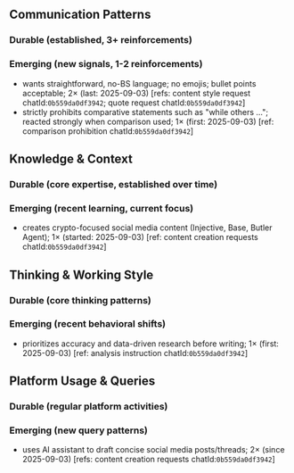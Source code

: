 ## Communication Patterns
### Durable (established, 3+ reinforcements)

### Emerging (new signals, 1-2 reinforcements)
- wants straightforward, no-BS language; no emojis; bullet points acceptable; 2× (last: 2025-09-03) [refs: content style request chatId:`0b559da0df3942`; quote request chatId:`0b559da0df3942`]
- strictly prohibits comparative statements such as "while others ..."; reacted strongly when comparison used; 1× (first: 2025-09-03) [ref: comparison prohibition chatId:`0b559da0df3942`]

## Knowledge & Context
### Durable (core expertise, established over time)

### Emerging (recent learning, current focus)  
- creates crypto-focused social media content (Injective, Base, Butler Agent); 1× (started: 2025-09-03) [ref: content creation requests chatId:`0b559da0df3942`]

## Thinking & Working Style
### Durable (core thinking patterns)

### Emerging (recent behavioral shifts)
- prioritizes accuracy and data-driven research before writing; 1× (first: 2025-09-03) [ref: analysis instruction chatId:`0b559da0df3942`]

## Platform Usage & Queries
### Durable (regular platform activities)

### Emerging (new query patterns)
- uses AI assistant to draft concise social media posts/threads; 2× (since 2025-09-03) [refs: content creation requests chatId:`0b559da0df3942`]